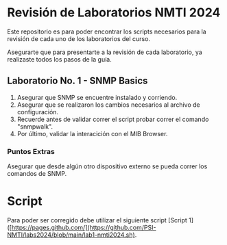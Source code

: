 # Revisión de Laboratorios NMTI 2024

Este repositorio es para poder encontrar los scripts necesarios para la revisión de cada uno de los laboratorios del curso.

Asegurarte que para presentarte a la revisión de cada laboratorio, ya realizaste todos los pasos de la guía.

## Laboratorio No. 1 - SNMP Basics

1. Asegurar que SNMP se encuentre instalado y corriendo.
2. Asegurar que se realizaron los cambios necesarios al archivo de configuración.
3. Recuerde antes de validar correr el script probar correr el comando "snmpwalk".
4. Por último, validar la interacición con el MIB Browser.

### Puntos Extras
Asegurar que desde algún otro dispositivo externo se pueda correr los comandos de SNMP.

# Script
Para poder ser corregido debe utilizar el siguiente script [Script 1]([https://pages.github.com/](https://github.com/PSI-NMTI/labs2024/blob/main/lab1-nmti2024.sh).
